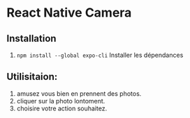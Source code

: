 # React Native Camera

## Installation

1. `npm install --global expo-cli` Installer les dépendances

## Utilisitaion:

1. amusez vous bien en prennent des photos.
2. cliquer sur la photo lontoment.
3. choisire votre action souhaitez.
